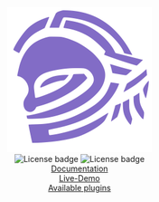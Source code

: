 <div>
    <div align="center">
        <img src="perseus.svg" alt="PERSEUS logo" width="256" height="256" />
    </div>
    <div align="center">
        <img src="https://img.shields.io/badge/release-v0.9.0-826CC6" alt="License badge" />
        <img src="https://img.shields.io/badge/license-MIT_|_Alternative_licenses_available-green" alt="License badge" />
    </div>
    <div align="center">
        <a href="https://perseus-project.pc2.uni-paderborn.de/docs/">Documentation</a><br />
        <a href="https://perseus-project.pc2.uni-paderborn.de/preview/">Live-Demo</a><br />
        <a href="">Available plugins</a>
    </div>
</div>
